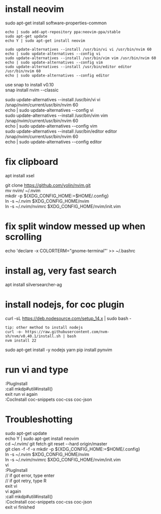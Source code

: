 install neovim
===============
sudo apt-get install software-properties-common

``` old
echo | sudo add-apt-repository ppa:neovim-ppa/stable  
sudo apt-get update  
echo Y | sudo apt-get install neovim

sudo update-alternatives --install /usr/bin/vi vi /usr/bin/nvim 60  
echo | sudo update-alternatives --config vi  
sudo update-alternatives --install /usr/bin/vim vim /usr/bin/nvim 60  
echo | sudo update-alternatives --config vim  
sudo update-alternatives --install /usr/bin/editor editor /usr/bin/nvim 60  
echo | sudo update-alternatives --config editor  
```

use snap to install v0.10  
snap install nvim --classic

sudo update-alternatives --install /usr/bin/vi vi /snap/nvim/current/usr/bin/nvim 60  
echo | sudo update-alternatives --config vi  
sudo update-alternatives --install /usr/bin/vim vim /snap/nvim/current/usr/bin/nvim 60  
echo | sudo update-alternatives --config vim  
sudo update-alternatives --install /usr/bin/editor editor /snap/nvim/current/usr/bin/nvim 60  
echo | sudo update-alternatives --config editor  

fix clipboard
==============
apt install xsel  

git clone https://github.com/yolin/nvim.git  
mv nvim/ ~/.nvim  
mkdir -p ${XDG_CONFIG_HOME:=$HOME/.config}  
ln -s ~/.nvim $XDG_CONFIG_HOME/nvim  
ln -s ~/.nvim/nvimrc $XDG_CONFIG_HOME/nvim/init.vim  

fix split window messed up when scrolling
==========================================
echo 'declare -x COLORTERM="gnome-terminal"' >> ~/.bashrc

install ag, very fast search
============================
apt install silversearcher-ag  


install nodejs, for coc plugin
============================
curl -sL https://deb.nodesource.com/setup_14.x | sudo bash -  

```
tip: other method to install nodejs
curl -o- https://raw.githubusercontent.com/nvm-sh/nvm/v0.40.1/install.sh | bash
nvm install 22
```
sudo apt-get install -y nodejs yarn
pip install pynvim  

run vi and type
===============
:PlugInstall  
:call mkdp#util#install()  
exit run vi again  
:CocInstall coc-snippets coc-css coc-json  



Troubleshotting
===============
sudo apt-get update  
echo Y | sudo apt-get install neovim  
cd ~/.nvim/
git fetch
git reset --hard origin/master  
git clen -f -f -x
mkdir -p ${XDG_CONFIG_HOME:=$HOME/.config}  
ln -s ~/.nvim $XDG_CONFIG_HOME/nvim  
ln -s ~/.nvim/nvimrc $XDG_CONFIG_HOME/nvim/init.vim  
vi  
:PlugInstall  
// if got error, type enter  
// if got retry, type R  
exit vi  
vi again  
:call mkdp#util#install()  
:CocInstall coc-snippets coc-css coc-json  
exit vi
finished  

